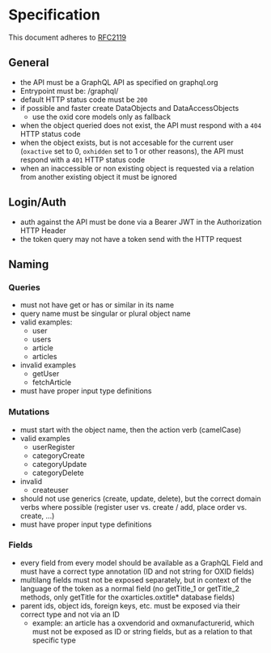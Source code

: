 # Specification

This document adheres to [RFC2119](https://www.ietf.org/rfc/rfc2119.txt)

## General

- the API must be a GraphQL API as specified on graphql.org
- Entrypoint must be: /graphql/
- default HTTP status code must be `200`
- if possible and faster create DataObjects and DataAccessObjects
  - use the oxid core models only as fallback
- when the object queried does not exist, the API must respond with a `404` HTTP status code
- when the object exists, but is not accesable for the current user (`oxactive` set to 0, `oxhidden` set to 1 or other reasons), the API must respond with a `401` HTTP status code
- when an inaccessible or non existing object is requested via a relation from another existing object it must be ignored

## Login/Auth

- auth against the API must be done via a Bearer JWT in the Authorization HTTP Header
- the token query may not have a token send with the HTTP request

## Naming

### Queries

- must not have get or has or similar in its name
- query name must be singular or plural object name
- valid examples:
  - user
  - users
  - article
  - articles
- invalid examples
  - getUser
  - fetchArticle
- must have proper input type definitions

### Mutations

- must start with the object name, then the action verb (camelCase)
- valid examples
  - userRegister
  - categoryCreate
  - categoryUpdate
  - categoryDelete
- invalid
  - createuser
- should not use generics (create, update, delete), but the correct domain verbs where possible (register user vs. create / add, place order vs. create, ...)
- must have proper input type definitions

### Fields
- every field from every model should be available as a GraphQL Field and must have a correct type annotation (ID and not string for OXID fields)
- multilang fields must not be exposed separately, but in context of the language of the token as a normal field (no getTitle\_1 or getTitle\_2 methods, only getTitle for the oxarticles.oxtitle\* database fields)
- parent ids, object ids, foreign keys, etc. must be exposed via their correct type and not via an ID
  - example: an article has a oxvendorid and oxmanufacturerid, which must not be exposed as ID or string fields, but as a relation to that specific type
